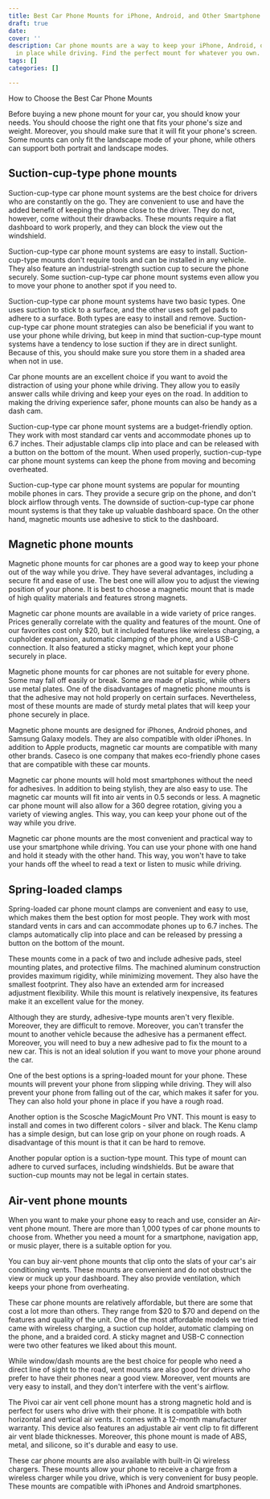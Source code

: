 ```yaml
---
title: Best Car Phone Mounts for iPhone, Android, and Other Smartphone
draft: true
date: 
cover: ''
description: Car phone mounts are a way to keep your iPhone, Android, or other smartphone
  in place while driving. Find the perfect mount for whatever you own.
tags: []
categories: []

---
```

How to Choose the Best Car Phone Mounts

Before buying a new phone mount for your car, you should know your needs. You should choose the right one that fits your phone's size and weight. Moreover, you should make sure that it will fit your phone's screen. Some mounts can only fit the landscape mode of your phone, while others can support both portrait and landscape modes.

## Suction-cup-type phone mounts

Suction-cup-type car phone mount systems are the best choice for drivers who are constantly on the go. They are convenient to use and have the added benefit of keeping the phone close to the driver. They do not, however, come without their drawbacks. These mounts require a flat dashboard to work properly, and they can block the view out the windshield.

Suction-cup-type car phone mount systems are easy to install. Suction-cup-type mounts don't require tools and can be installed in any vehicle. They also feature an industrial-strength suction cup to secure the phone securely. Some suction-cup-type car phone mount systems even allow you to move your phone to another spot if you need to.

Suction-cup-type car phone mount systems have two basic types. One uses suction to stick to a surface, and the other uses soft gel pads to adhere to a surface. Both types are easy to install and remove. Suction-cup-type car phone mount strategies can also be beneficial if you want to use your phone while driving, but keep in mind that suction-cup-type mount systems have a tendency to lose suction if they are in direct sunlight. Because of this, you should make sure you store them in a shaded area when not in use.

Car phone mounts are an excellent choice if you want to avoid the distraction of using your phone while driving. They allow you to easily answer calls while driving and keep your eyes on the road. In addition to making the driving experience safer, phone mounts can also be handy as a dash cam.

Suction-cup-type car phone mount systems are a budget-friendly option. They work with most standard car vents and accommodate phones up to 6.7 inches. Their adjustable clamps clip into place and can be released with a button on the bottom of the mount. When used properly, suction-cup-type car phone mount systems can keep the phone from moving and becoming overheated.

Suction-cup-type car phone mount systems are popular for mounting mobile phones in cars. They provide a secure grip on the phone, and don't block airflow through vents. The downside of suction-cup-type car phone mount systems is that they take up valuable dashboard space. On the other hand, magnetic mounts use adhesive to stick to the dashboard.

## Magnetic phone mounts

Magnetic phone mounts for car phones are a good way to keep your phone out of the way while you drive. They have several advantages, including a secure fit and ease of use. The best one will allow you to adjust the viewing position of your phone. It is best to choose a magnetic mount that is made of high quality materials and features strong magnets.

Magnetic car phone mounts are available in a wide variety of price ranges. Prices generally correlate with the quality and features of the mount. One of our favorites cost only $20, but it included features like wireless charging, a cupholder expansion, automatic clamping of the phone, and a USB-C connection. It also featured a sticky magnet, which kept your phone securely in place.

Magnetic phone mounts for car phones are not suitable for every phone. Some may fall off easily or break. Some are made of plastic, while others use metal plates. One of the disadvantages of magnetic phone mounts is that the adhesive may not hold properly on certain surfaces. Nevertheless, most of these mounts are made of sturdy metal plates that will keep your phone securely in place.

Magnetic phone mounts are designed for iPhones, Android phones, and Samsung Galaxy models. They are also compatible with older iPhones. In addition to Apple products, magnetic car mounts are compatible with many other brands. Caseco is one company that makes eco-friendly phone cases that are compatible with these car mounts.

Magnetic car phone mounts will hold most smartphones without the need for adhesives. In addition to being stylish, they are also easy to use. The magnetic car mounts will fit into air vents in 0.5 seconds or less. A magnetic car phone mount will also allow for a 360 degree rotation, giving you a variety of viewing angles. This way, you can keep your phone out of the way while you drive.

Magnetic car phone mounts are the most convenient and practical way to use your smartphone while driving. You can use your phone with one hand and hold it steady with the other hand. This way, you won't have to take your hands off the wheel to read a text or listen to music while driving.

## Spring-loaded clamps

Spring-loaded car phone mount clamps are convenient and easy to use, which makes them the best option for most people. They work with most standard vents in cars and can accommodate phones up to 6.7 inches. The clamps automatically clip into place and can be released by pressing a button on the bottom of the mount.

These mounts come in a pack of two and include adhesive pads, steel mounting plates, and protective films. The machined aluminum construction provides maximum rigidity, while minimizing movement. They also have the smallest footprint. They also have an extended arm for increased adjustment flexibility. While this mount is relatively inexpensive, its features make it an excellent value for the money.

Although they are sturdy, adhesive-type mounts aren't very flexible. Moreover, they are difficult to remove. Moreover, you can't transfer the mount to another vehicle because the adhesive has a permanent effect. Moreover, you will need to buy a new adhesive pad to fix the mount to a new car. This is not an ideal solution if you want to move your phone around the car.

One of the best options is a spring-loaded mount for your phone. These mounts will prevent your phone from slipping while driving. They will also prevent your phone from falling out of the car, which makes it safer for you. They can also hold your phone in place if you have a rough road.

Another option is the Scosche MagicMount Pro VNT. This mount is easy to install and comes in two different colors - silver and black. The Kenu clamp has a simple design, but can lose grip on your phone on rough roads. A disadvantage of this mount is that it can be hard to remove.

Another popular option is a suction-type mount. This type of mount can adhere to curved surfaces, including windshields. But be aware that suction-cup mounts may not be legal in certain states.

## Air-vent phone mounts

When you want to make your phone easy to reach and use, consider an Air-vent phone mount. There are more than 1,000 types of car phone mounts to choose from. Whether you need a mount for a smartphone, navigation app, or music player, there is a suitable option for you.

You can buy air-vent phone mounts that clip onto the slats of your car's air conditioning vents. These mounts are convenient and do not obstruct the view or muck up your dashboard. They also provide ventilation, which keeps your phone from overheating.

These car phone mounts are relatively affordable, but there are some that cost a lot more than others. They range from $20 to $70 and depend on the features and quality of the unit. One of the most affordable models we tried came with wireless charging, a suction cup holder, automatic clamping on the phone, and a braided cord. A sticky magnet and USB-C connection were two other features we liked about this mount.

While window/dash mounts are the best choice for people who need a direct line of sight to the road, vent mounts are also good for drivers who prefer to have their phones near a good view. Moreover, vent mounts are very easy to install, and they don't interfere with the vent's airflow.

The Pivoi car air vent cell phone mount has a strong magnetic hold and is perfect for users who drive with their phone. It is compatible with both horizontal and vertical air vents. It comes with a 12-month manufacturer warranty. This device also features an adjustable air vent clip to fit different air vent blade thicknesses. Moreover, this phone mount is made of ABS, metal, and silicone, so it's durable and easy to use.

These car phone mounts are also available with built-in Qi wireless chargers. These mounts allow your phone to receive a charge from a wireless charger while you drive, which is very convenient for busy people. These mounts are compatible with iPhones and Android smartphones.